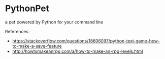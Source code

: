 # PythonPet
a pet powered by Python for your command line



References:
*  https://stackoverflow.com/questions/18606097/python-text-game-how-to-make-a-save-feature
* http://howtomakeanrpg.com/a/how-to-make-an-rpg-levels.html
